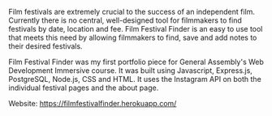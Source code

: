 Film festivals are extremely crucial to the success of an independent film. Currently there is no central, well-designed tool for filmmakers to find festivals by date, location and fee. Film Festival Finder is an easy to use tool that meets this need by allowing filmmakers to find, save and add notes to their desired festivals.

Film Festival Finder was my first portfolio piece for General Assembly's Web Development Immersive course. It was built using Javascript, Express.js, PostgreSQL, Node.js, CSS and HTML. It uses the Instagram API on both the individual festival pages and the about page.

Website: https://filmfestivalfinder.herokuapp.com/